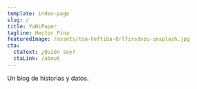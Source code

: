 ```yaml
---
template: index-page
slug: /
title: YaNiPaper
tagline: Hector Pina
featuredImage: /assets/toa-heftiba-0rlfirsdvzu-unsplash.jpg
cta:
  ctaText: ¿Quién soy?
  ctaLink: /about
---
```

Un blog de historias y datos.